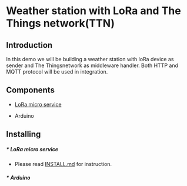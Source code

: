 # Weather station with LoRa and The Things network(TTN)

## Introduction

In this demo we will be building a weather station with loRa device as sender and The Thingsnetwork as middleware handler. Both HTTP and MQTT protocol will be used in integration.

## Components
* [LoRa micro service](src/msf4j/README.md)

* Arduino 

## Installing
##### * LoRa micro service

* Please read [INSTALL.md](src/msf4j/install/INSTALL.md) for instruction.

##### * Arduino